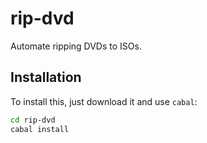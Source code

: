 
# rip-dvd

Automate ripping DVDs to ISOs.

## Installation

To install this, just download it and use `cabal`:

```bash
cd rip-dvd
cabal install
```


